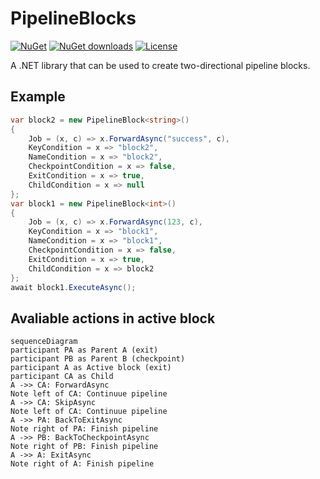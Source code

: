 # PipelineBlocks

[![NuGet](https://img.shields.io/nuget/v/PipelineBlocks.svg)](https://www.nuget.org/packages/PipelineBlocks)
[![NuGet downloads](https://img.shields.io/nuget/dt/PipelineBlocks.svg)](https://www.nuget.org/packages/PipelineBlocks)
[![License](https://img.shields.io/badge/license-MIT-green.svg)](https://github.com/danielklecha/PipelineBlocks/blob/master/LICENSE.txt)

A .NET library that can be used to create two-directional pipeline blocks.

## Example

```csharp
var block2 = new PipelineBlock<string>()
{
    Job = (x, c) => x.ForwardAsync("success", c),
    KeyCondition = x => "block2",
    NameCondition = x => "block2",
    CheckpointCondition = x => false,
    ExitCondition = x => true,
    ChildCondition = x => null
};
var block1 = new PipelineBlock<int>()
{
    Job = (x, c) => x.ForwardAsync(123, c),
    KeyCondition = x => "block1",
    NameCondition = x => "block1",
    CheckpointCondition = x => false,
    ExitCondition = x => true,
    ChildCondition = x => block2
};
await block1.ExecuteAsync();
```

## Avaliable actions in active block

```mermaid
sequenceDiagram
participant PA as Parent A (exit)
participant PB as Parent B (checkpoint)
participant A as Active block (exit)
participant CA as Child
A ->> CA: ForwardAsync
Note left of CA: Continuue pipeline
A ->> CA: SkipAsync
Note left of CA: Continuue pipeline
A ->> PA: BackToExitAsync
Note right of PA: Finish pipeline
A ->> PB: BackToCheckpointAsync
Note right of PB: Finish pipeline
A ->> A: ExitAsync
Note right of A: Finish pipeline
```
